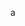 a
<!---
my name: Nguyễn Tuấn Thiện
am Vietnamese
birthday: 23/9/2007 (yes at the time of writing im only 14y old)
often known online as KurumiFake
my Discord account: KurumiFake#7005, wont change; no alts yet (as of now),
my Facebook account: n.tuanthien.crazy
my Reddit account: KurumiFeikk (i dont use it that much tbh)
forgor my twitter acc but theres one
my osu! account: KurumiFake (why am i American bruh)
my premium Minecraft account: i dont have one, yes, wish i had money ;-; the username KurumiFake got regged by another dude iirc
mostly play Minecraft and osu!, sth plays other games idk, no i dont play Among Us
currly wanna learn Java

too lazy 4 more zzz
-->
